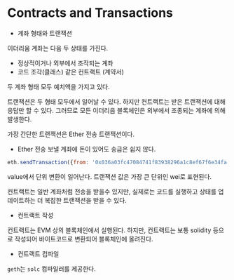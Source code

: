 # Contracts and Transactions

* 계좌 형태와 트랜잭션

이더리움 계좌는 다음 두 상태를 가진다.

- 정상적이거나 외부에서 조작되는 계좌
- 코드 조각(클래스) 같은 컨트랙트 (계약서)

두 계좌 형태 모두 예치액을 가지고 있다.

트랜잭션은 두 형태 모두에서 일어날 수 있다. 하지만 컨트랙트는 받은 트랜잭션에 대해 응답만 할 수 있다. 그러므로 모든 이더리음 블록체인은 외부에서 조종되는 계좌에 의해 발생한다.

가장 간단한 트랜잭션은 Ether 전송 트랜잭션이다.

* Ether 전송
보낼 계좌에 돈이 있어도 송금은 쉽지 않다.

```javascript
eth.sendTransaction({from: '0x036a03fc47084741f83938296a1c8ef67f6e34fa', to: '0xa8ade7feab1ece71446bed25fa0cf6745c19c3d5', value: web3.toWei(1, "ether")})
```

value에서 단위 변환이 일어난다. 트랜잭션 값은 가장 큰 단위인 wei로 표현된다.

컨트랙트는 일반 계좌처럼 전송을 받을수 있지만, 실제로는 코드를 실행하고 상태를 업데이트하는 더 복잡한 트랜잭션을 받을 수 있다.

* 컨트랙트 작성

컨트랙트는 EVM 상의 블록체인에서 실행된다. 하지만, 컨트랙트는 보통 solidity 등으로 작성되어 바이트코드로 변환되어 블록체인에 올려진다.

* 컨트랙트 컴파일

`geth`는 `solc` 컴파일러를 제공한다.